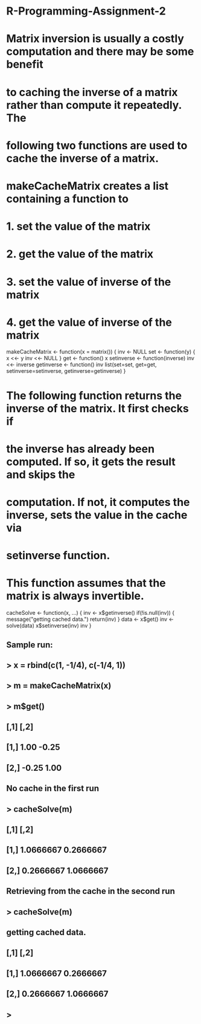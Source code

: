 # R-Programming-Assignment-2
# Matrix inversion is usually a costly computation and there may be some benefit
# to caching the inverse of a matrix rather than compute it repeatedly. The
# following two functions are used to cache the inverse of a matrix.

# makeCacheMatrix creates a list containing a function to
# 1. set the value of the matrix
# 2. get the value of the matrix
# 3. set the value of inverse of the matrix
# 4. get the value of inverse of the matrix
makeCacheMatrix <- function(x = matrix()) {
    inv <- NULL
    set <- function(y) {
        x <<- y
        inv <<- NULL
    }
    get <- function() x
    setinverse <- function(inverse) inv <<- inverse
    getinverse <- function() inv
    list(set=set, get=get, setinverse=setinverse, getinverse=getinverse)
}


# The following function returns the inverse of the matrix. It first checks if
# the inverse has already been computed. If so, it gets the result and skips the
# computation. If not, it computes the inverse, sets the value in the cache via
# setinverse function.

# This function assumes that the matrix is always invertible.
cacheSolve <- function(x, ...) {
    inv <- x$getinverse()
    if(!is.null(inv)) {
        message("getting cached data.")
        return(inv)
    }
    data <- x$get()
    inv <- solve(data)
    x$setinverse(inv)
    inv
}

## Sample run:
## > x = rbind(c(1, -1/4), c(-1/4, 1))
## > m = makeCacheMatrix(x)
## > m$get()
##       [,1]  [,2]
## [1,]  1.00 -0.25
## [2,] -0.25  1.00

## No cache in the first run
## > cacheSolve(m)
##           [,1]      [,2]
## [1,] 1.0666667 0.2666667
## [2,] 0.2666667 1.0666667

## Retrieving from the cache in the second run
## > cacheSolve(m)
## getting cached data.
##           [,1]      [,2]
## [1,] 1.0666667 0.2666667
## [2,] 0.2666667 1.0666667
## >

